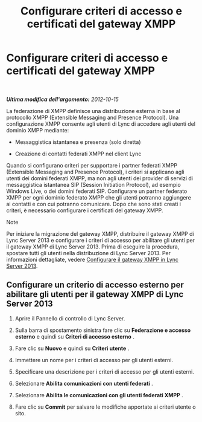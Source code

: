 ﻿---
title: Configurare criteri di accesso e certificati del gateway XMPP
TOCTitle: Configurare criteri di accesso e certificati del gateway XMPP
ms:assetid: fac02f4e-d14d-4be3-b53c-74c82436fd93
ms:mtpsurl: https://technet.microsoft.com/it-it/library/JJ721945(v=OCS.15)
ms:contentKeyID: 49887837
ms.date: 08/24/2015
mtps_version: v=OCS.15
ms.translationtype: HT
---

# Configurare criteri di accesso e certificati del gateway XMPP

 

_**Ultima modifica dell'argomento:** 2012-10-15_

La federazione di XMPP definisce una distribuzione esterna in base al protocollo XMPP (Extensible Messaging and Presence Protocol). Una configurazione XMPP consente agli utenti di Lync di accedere agli utenti del dominio XMPP mediante:

  - Messaggistica istantanea e presenza (solo diretta)

  - Creazione di contatti federati XMPP nel client Lync

Quando si configurano criteri per supportare i partner federati XMPP (Extensible Messaging and Presence Protocol), i criteri si applicano agli utenti dei domini federati XMPP, ma non agli utenti dei provider di servizi di messaggistica istantanea SIP (Session Initiation Protocol), ad esempio Windows Live, o dei domini federati SIP. Configurare un partner federato XMPP per ogni dominio federato XMPP che gli utenti potranno aggiungere ai contatti e con cui potranno comunicare. Dopo che sono stati creati i criteri, è necessario configurare i certificati del gateway XMPP.


> [!NOTE]
> Per iniziare la migrazione del gateway XMPP, distribuire il gateway XMPP di Lync Server 2013 e configurare i criteri di accesso per abilitare gli utenti per il gateway XMPP di Lync Server 2013. Prima di eseguire la procedura, spostare tutti gli utenti nella distribuzione di Lync Server 2013. Per informazioni dettagliate, vedere <A href="configure-xmpp-gateway-on-lync-server-2013.md">Configurare il gateway XMPP in Lync Server 2013</A>.



## Configurare un criterio di accesso esterno per abilitare gli utenti per il gateway XMPP di Lync Server 2013

1.  Aprire il Pannello di controllo di Lync Server.

2.  Sulla barra di spostamento sinistra fare clic su **Federazione e accesso esterno** e quindi su **Criteri di accesso esterno** .

3.  Fare clic su **Nuovo** e quindi su **Criteri utente** .

4.  Immettere un nome per i criteri di accesso per gli utenti esterni.

5.  Specificare una descrizione per i criteri di accesso per gli utenti esterni.

6.  Selezionare **Abilita comunicazioni con utenti federati** .

7.  Selezionare **Abilita le comunicazioni con gli utenti federati XMPP** .

8.  Fare clic su **Commit** per salvare le modifiche apportate ai criteri utente o sito.

